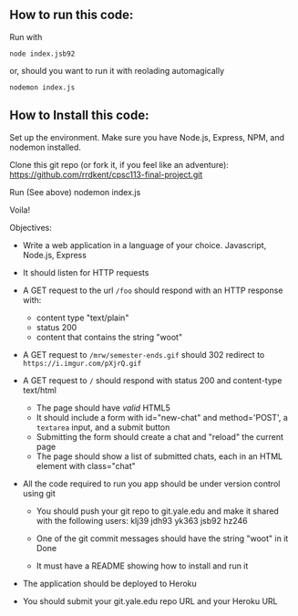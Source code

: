 ## How to run this code:

Run with 

    node index.jsb92
    
or, should you want to run it with reolading automagically
    
    nodemon index.js
    
## How to Install this code:

Set up the environment.  Make sure you have Node.js, Express, NPM, and nodemon installed.

Clone this git repo (or fork it, if you feel like an adventure): https://github.com/rrdkent/cpsc113-final-project.git

Run (See above)
    nodemon index.js

Voila!





Objectives:

* Write a web application in a language of your choice.
    Javascript, Node.js, Express

* It should listen for HTTP requests
    
    
* A GET request to the url `/foo` should respond with an HTTP response with:
  - content type "text/plain"
  - status 200
  - content that contains the string "woot"
* A GET request to `/mrw/semester-ends.gif` should 302 redirect to `https://i.imgur.com/pXjrQ.gif`
* A GET request to `/` should respond with  status 200 and content-type text/html
  - The page should have *valid* HTML5
  - It should include a form with id="new-chat" and method='POST', a `textarea` input, and a submit button
  - Submitting the form should create a chat and "reload" the current page
  - The page should show a list of submitted chats, each in an HTML element with class="chat"
* All the code required to run you app should be under version control using git
  - You should push your git repo to git.yale.edu and make it shared with the following users: klj39 jdh93 yk363 jsb92 hz246

  - One of the git commit messages should have the string "woot" in it
        Done

  - It must have a README showing how to install and run it


* The application should be deployed to Heroku
* You should submit your git.yale.edu repo URL and your Heroku URL